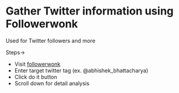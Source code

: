 

# Gather Twitter information using Followerwonk

Used for Twitter followers and more

Steps->
- Visit [followerwonk](https://followerwonk.com/analyze) 
-  Enter target twitter tag (ex. @abhishek_bhattacharya)
- Click do it button
- Scroll down for detail analysis